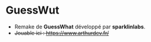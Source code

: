 # GuessWut

* Remake de **GuessWhat** développé par **sparklinlabs**.
* ~~Jouable ici : https://www.arthurdev.fr/~~
